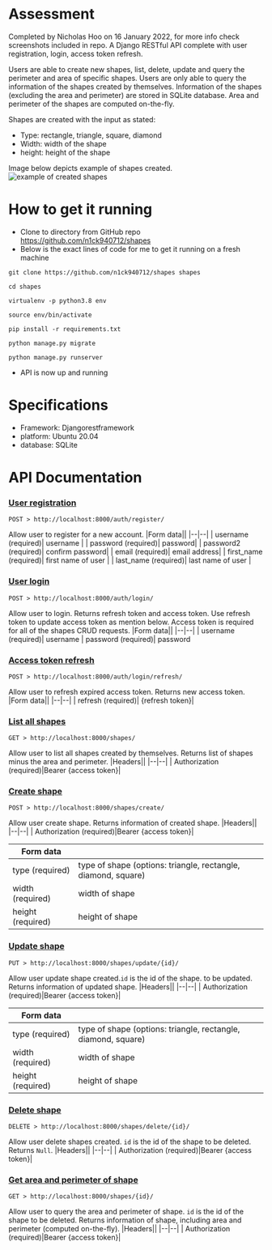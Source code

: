 # Assessment

Completed by Nicholas Hoo on 16 January 2022, for more info check screenshots included in repo.
A Django RESTful API complete with user registration, login, access token refresh. 

Users are able to create new shapes, list, delete, update and query the perimeter and area of specific shapes. Users are only able to query the information of the shapes created by themselves. Information of the shapes (excluding the area and perimeter) are stored in SQLite database. Area and perimeter of the shapes are computed  on-the-fly.   

Shapes are created with the input as stated:

 - Type: rectangle, triangle, square, diamond
 - Width: width of the shape
 - height: height of the shape

Image below depicts example of shapes created.
![example of created shapes](https://github.com/n1ck940712/shapes/screenshots/example_of_created_shapes.png?raw=true)

# How to get it running
- Clone to directory from GitHub repo https://github.com/n1ck940712/shapes
- Below is the exact lines of code for me to get it running on a fresh machine
```
git clone https://github.com/n1ck940712/shapes shapes

cd shapes

virtualenv -p python3.8 env

source env/bin/activate 

pip install -r requirements.txt

python manage.py migrate

python manage.py runserver
```
- API is now up and running



# Specifications
 - Framework: Djangorestframework
 - platform: Ubuntu 20.04 
 - database: SQLite 



# API Documentation
### <ins>User registration</ins>
	POST > http://localhost:8000/auth/register/
Allow user to register for a new account. 
|Form data||
|--|--|
| username (required)| username |
| password (required)| password|
| password2  (required)| confirm password|
| email (required)| email address|
| first_name  (required)| first name of user |
| last_name  (required)| last name of user |

### <ins>User login</ins>
	POST > http://localhost:8000/auth/login/
Allow user to login. Returns refresh token and access token. Use refresh token to update access token as mention below. Access token is required for all of the shapes CRUD requests.
|Form data||
|--|--|
| username (required)| username
| password (required)| password

### <ins>Access token refresh </ins>
	POST > http://localhost:8000/auth/login/refresh/
Allow user to refresh expired access token. Returns new access token.
|Form data||
|--|--|
| refresh (required)| {refresh token}|

### <ins>List all shapes</ins>
	GET > http://localhost:8000/shapes/
Allow user to list all shapes created by themselves. Returns list of shapes minus the area and perimeter.
|Headers||
|--|--|
| Authorization (required)|Bearer {access token}|

### <ins>Create shape</ins>
	POST > http://localhost:8000/shapes/create/
Allow user create shape. Returns information of created shape.
|Headers||
|--|--|
| Authorization (required)|Bearer {access token}|
 
|Form data||
|--|--|
|type (required)|type of shape (options: triangle, rectangle, diamond, square)|
|width (required)|width of shape|
|height (required)|height of shape|

### <ins>Update shape</ins>
	PUT > http://localhost:8000/shapes/update/{id}/
Allow user update  shape created.`id` is the id of the shape. to be updated.  Returns information of updated shape. 
|Headers||
|--|--|
| Authorization (required)|Bearer {access token}|
 
|Form data||
|--|--|
|type (required)|type of shape (options: triangle, rectangle, diamond, square)|
|width (required)|width of shape|
|height (required)|height of shape|

### <ins>Delete shape</ins>
	DELETE > http://localhost:8000/shapes/delete/{id}/
Allow user delete shapes created. `id` is the id of the shape to be deleted. Returns `Null`.
|Headers||
|--|--|
| Authorization (required)|Bearer {access token}|

### <ins>Get area and perimeter of shape</ins>
	GET > http://localhost:8000/shapes/{id}/
Allow user to query the area and perimeter of shape. `id` is the id of the shape to be deleted. Returns information of shape, including area and perimeter (computed on-the-fly).
|Headers||
|--|--|
| Authorization (required)|Bearer {access token}|


